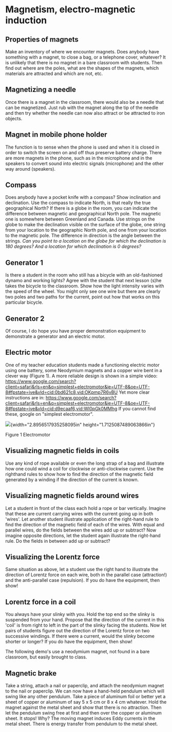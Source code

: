 # Magnetism, electro-magnetic induction

## Properties of magnets
Make an inventory of where we encounter magnets. Does anybody have something with a magnet, to close a bag, or a telephone cover, whatever? It is unlikely that there is no magnet in a bare classroom with students. Then find out where are the poles, what are the shapes of the magnets, which materials are attracted and which are not, etc.

## Magnetizing a needle
Once there is a magnet in the classroom, there would also be a needle that can be magnetized. Just rub with the magnet along the tip of the needle and then try whether the needle can now also attract or be attracted to iron objects.

## Magnet in mobile phone holder
The function is to sense when the phone is used and when it is closed in order to switch the screen on and off thus preserve battery charge. There are more magnets in the phone, such as in the microphone and in the speakers to convert sound into electric signals (microphone) and the other way around (speakers).

## Compass
Does anybody have a pocket knife with a compass? Show inclination and declination. Use the compass to indicate North, is that really the true geographical North? If there is a globe in the room, you can indicate the difference between magnetic and geographical North pole. The magnetic one is somewhere between Greenland and Canada. Use strings on the globe to make the declination visible on the surface of the globe, one string from your location to the geographic North pole, and one from your location to the magnetic pole. The difference in direction is the angle between the strings. *Can you point to a location on the globe for which the declination is 180 degrees? And a location for which declination is 0 degrees?*

## Generator 1
Is there a student in the room who still has a bicycle with an old-fashioned dynamo and working lights? Agree with the student that next lesson (s)he takes the bicycle to the classroom. Show how the light intensity varies with the speed of the wheel. You might only see one wire but there are clearly two poles and two paths for the current, point out how that works on this particular bicycle.

## Generator 2
Of course, I do hope you have proper demonstration equipment to demonstrate a generator and an electric motor.

## Electric motor
One of my teacher education students made a functioning electric motor using one battery, some Neodymium magnets and a copper wire bent in a clever way (Figure 1). A more reliable design is shown in a simple video: <https://www.google.com/search?client=safari&rls=en&q=simplest+electromotor&ie=UTF-8&oe=UTF-8#fpstate=ive&vld=cid:0bd621c8,vid:OKpmp7R6vBU> Yet more clear instructions are in: <https://www.google.com/search?client=safari&rls=en&q=simplest+electromotor&ie=UTF-8&oe=UTF-8#fpstate=ive&vld=cid:d9ecaaf6,vid:WI0pGk0MMhg> If you cannot find these, google on "simplest electromotor".

![](media/image44.png){width="2.8956517935258095in"
height="1.7125087489063866in"}

Figure 1 Electromotor

## Visualizing magnetic fields in coils

Use any kind of rope available or even the long strap of a bag and illustrate how one could wind a coil for clockwise or anti-clockwise current. Use the  righthand rules to show how to find the direction of the magnetic field generated by a winding if the direction of the current is known.

## Visualizing magnetic fields around wires

Let a student in front of the class each hold a rope or bar vertically. Imagine that these are current carrying wires with the current going up in both 'wires'. Let another student illustrate application of the right-hand rule to find the direction of the magnetic field of each of the wires. With equal and parallel wires, do the fields between the wires add up or subtract? Now imagine opposite directions, let the student again illustrate the right-hand rule. Do the fields in between add up or subtract?

## Visualizing the Lorentz force

Same situation as above, let a student use the right hand to illustrate the direction of Lorentz force on each wire, both in the parallel case (attraction!) and the anti-parallel case (repulsion). If you do have the equipment, then show!

## Lorentz force in a coil

You always have your slinky with you. Hold the top end so the slinky is suspended from your hand. Propose that the direction of the current in this 'coil' is from right to left in the part of the slinky facing the students. Now let pairs of students figure out the direction of the Lorentz force on two successive windings. If there were a current, would the slinky become shorter or longer? If you do have the equipment, then show!

The following demo's use a neodymium magnet, not found in a bare classroom, but easily brought to class.

## Magnetic brake

Take a string, attach a nail or paperclip, and attach the neodymium magnet to the nail or paperclip. We can now have a hand-held pendulum which will swing like any other pendulum. Take a piece of aluminum foil or better yet a sheet of copper or aluminum of say 5 x 5 cm or 8 x 4 cm whatever. Hold the magnet against the metal sheet and show that there is no attraction. Then let the pendulum swing free at first and then over the copper or aluminum sheet. It stops! Why? The moving magnet induces Eddy currents in the metal sheet. There is energy transfer from pendulum to the metal sheet.